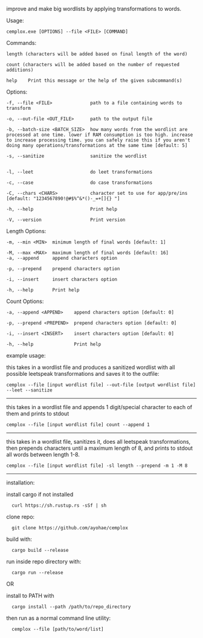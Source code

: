 improve and make big wordlists by applying transformations to words. 

Usage: 

    cemplox.exe [OPTIONS] --file <FILE> [COMMAND]

Commands:
    
    length (characters will be added based on final length of the word)
    
    count (characters will be added based on the number of requested additions)
    
    help    Print this message or the help of the given subcommand(s)

Options:
  
    -f, --file <FILE>              path to a file containing words to transform
    
    -o, --out-file <OUT_FILE>      path to the output file
    
    -b, --batch-size <BATCH_SIZE>  how many words from the wordlist are processed at one time. lower if RAM consumption is too high. increase to increase processing time. you can safely raise this if you aren't doing many operations/transformations at the same time [default: 5]
    
    -s, --sanitize                 sanitize the wordlist
    
    
    -l, --leet                     do leet transformations
    
    -c, --case                     do case transformations
    
    -C, --chars <CHARS>            character set to use for app/pre/ins [default: "1234567890!@#$%^&*()-_=+[]{} "]
    
    -h, --help                     Print help
    
    -V, --version                  Print version

  
  Length Options:
    
    -m, --min <MIN>  minimum length of final words [default: 1]
    
    -M, --max <MAX>  maximum length of final words [default: 16]
    -a, --append     append characters option
    
    -p, --prepend    prepend characters option
    
    -i, --insert     insert characters option
    
    -h, --help       Print help

  Count Options:
    
    -a, --append <APPEND>    append characters option [default: 0]
    
    -p, --prepend <PREPEND>  prepend characters option [default: 0]
    
    -i, --insert <INSERT>    insert characters option [default: 0]
    
    -h, --help               Print help



example usage:

this takes in a wordlist file and produces a sanitized wordlist with all possible leetspeak transformations and saves it to the outfile:

    cemplox --file [input wordlist file] --out-file [output wordlist file] --leet --sanitize

--------------------------

this takes in a wordlist file and appends 1 digit/special character to each of them and prints to stdout

    cemplox --file [input wordlist file] count --append 1

--------------------------

this takes in a wordlist file, sanitizes it, does all leetspeak transformations, then prepends characters until a maximum length of 8, and prints to stdout all words between length 1-8.

    cemplox --file [input wordlist file] -sl length --prepend -m 1 -M 8

--------------------------
  
  installation:

  install cargo if not installed

      curl https://sh.rustup.rs -sSf | sh
  
  clone repo:
  
      git clone https://github.com/ayohae/cemplox
  
  build with: 
  
      cargo build --release
  
  run inside repo directory with: 
  
      cargo run --release
  
  OR
  
  install to PATH with
  
      cargo install --path /path/to/repo_directory 
  
  then run as a normal command line utility: 
  
      cemplox --file [path/to/word/list]
